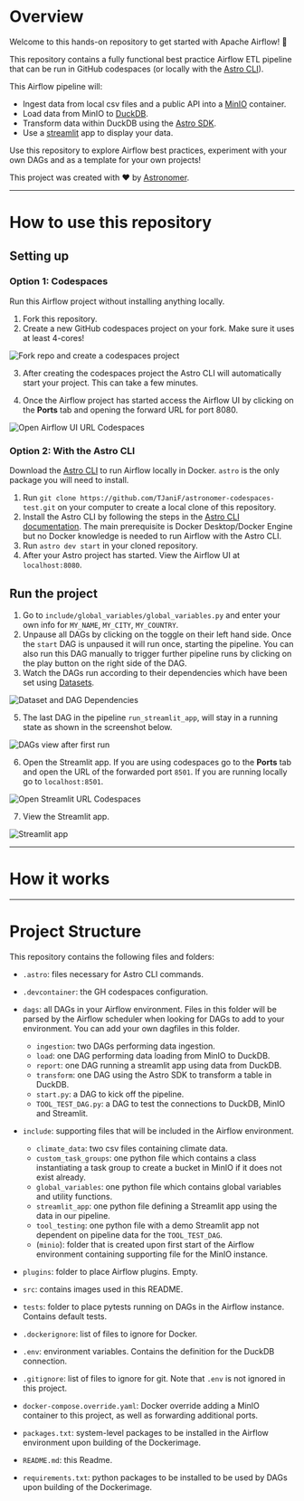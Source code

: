 Overview
========

Welcome to this hands-on repository to get started with Apache Airflow! :rocket:

This repository contains a fully functional best practice Airflow ETL pipeline that can be run in GitHub codespaces (or locally with the [Astro CLI](https://docs.astronomer.io/astro/cli/install-cli)). 

This Airflow pipeline will:
- Ingest data from local csv files and a public API into a [MinIO](https://min.io/) container.
- Load data from MinIO to [DuckDB](https://duckdb.org/).
- Transform data within DuckDB using the [Astro SDK](https://astro-sdk-python.readthedocs.io/en/stable/index.html).
- Use a [streamlit](https://streamlit.io/) app to display your data.

Use this repository to explore Airflow best practices, experiment with your own DAGs and as a template for your own projects!

This project was created with :heart: by [Astronomer](https://www.astronomer.io/).

-------------------------------

How to use this repository
==========================

## Setting up

### Option 1: Codespaces

Run this Airflow project without installing anything locally.

1. Fork this repository.
2. Create a new GitHub codespaces project on your fork. Make sure it uses at least 4-cores!

![Fork repo and create a codespaces project](src/fork_and_codespaces.png)

3. After creating the codespaces project the Astro CLI will automatically start your project. This can take a few minutes. 

4. Once the Airflow project has started access the Airflow UI by clicking on the **Ports** tab and opening the forward URL for port 8080.

![Open Airflow UI URL Codespaces](src/open_airflow_ui_codespaces.png)


### Option 2: With the Astro CLI

Download the [Astro CLI](https://docs.astronomer.io/astro/cli/install-cli) to run Airflow locally in Docker. `astro` is the only package you will need to install.

1. Run `git clone https://github.com/TJaniF/astronomer-codespaces-test.git` on your computer to create a local clone of this repository.
2. Install the Astro CLI by following the steps in the [Astro CLI documentation](https://docs.astronomer.io/astro/cli/install-cli). The main prerequisite is Docker Desktop/Docker Engine but no Docker knowledge is needed to run Airflow with the Astro CLI.
3. Run `astro dev start` in your cloned repository.
4. After your Astro project has started. View the Airflow UI at `localhost:8080`.

## Run the project

1. Go to `include/global_variables/global_variables.py` and enter your own info for `MY_NAME`, `MY_CITY`, `MY_COUNTRY`. 
2. Unpause all DAGs by clicking on the toggle on their left hand side. Once the `start` DAG is unpaused it will run once, starting the pipeline. You can also run this DAG manually to trigger further pipeline runs by clicking on the play button on the right side of the DAG.
4. Watch the DAGs run according to their dependencies which have been set using [Datasets](https://docs.astronomer.io/learn/airflow-datasets).

![Dataset and DAG Dependencies](src/dataset_dag_dependency.png)

5. The last DAG in the pipeline `run_streamlit_app`, will stay in a running state as shown in the screenshot below.

![DAGs view after first run](src/click_on_run_streamlit.png)

6. Open the Streamlit app. If you are using codespaces go to the **Ports** tab and open the URL of the forwarded port `8501`. If you are running locally go to `localhost:8501`.

![Open Streamlit URL Codespaces](src/open_streamlit_codespaces.png)

7. View the Streamlit app.

![Streamlit app](src/streamlit_app.png)

-------------------------------

How it works
============



-------------------------------

Project Structure
================

This repository contains the following files and folders:

- `.astro`: files necessary for Astro CLI commands.
- `.devcontainer`: the GH codespaces configuration.

-  `dags`: all DAGs in your Airflow environment. Files in this folder will be parsed by the Airflow scheduler when looking for DAGs to add to your environment. You can add your own dagfiles in this folder.
    - `ingestion`: two DAGs performing data ingestion.
    - `load`: one DAG performing data loading from MinIO to DuckDB.
    - `report`: one DAG running a streamlit app using data from DuckDB.
    - `transform`: one DAG using the Astro SDK to transform a table in DuckDB.
    - `start.py`: a DAG to kick off the pipeline.
    - `TOOL_TEST_DAG.py`: a DAG to test the connections to DuckDB, MinIO and Streamlit.

- `include`: supporting files that will be included in the Airflow environment.
    - `climate_data`: two csv files containing climate data.
    - `custom_task_groups`: one python file which contains a class instantiating a task group to create a bucket in MinIO if it does not exist already.
    - `global_variables`: one python file which contains global variables and utility functions.
    - `streamlit_app`: one python file defining a Streamlit app using the data in our pipeline.
    - `tool_testing`: one python file with a demo Streamlit app not dependent on pipeline data for the `TOOL_TEST_DAG`. 
    - (`minio`): folder that is created upon first start of the Airflow environment containing supporting file for the MinIO instance.

- `plugins`: folder to place Airflow plugins. Empty.
- `src`: contains images used in this README.
- `tests`: folder to place pytests running on DAGs in the Airflow instance. Contains default tests.
- `.dockerignore`: list of files to ignore for Docker.
- `.env`: environment variables. Contains the definition for the DuckDB connection.
- `.gitignore`: list of files to ignore for git. Note that `.env` is not ignored in this project.
- `docker-compose.override.yaml`: Docker override adding a MinIO container to this project, as well as forwarding additional ports.
- `packages.txt`: system-level packages to be installed in the Airflow environment upon building of the Dockerimage.
- `README.md`: this Readme.
- `requirements.txt`: python packages to be installed to be used by DAGs upon building of the Dockerimage.
